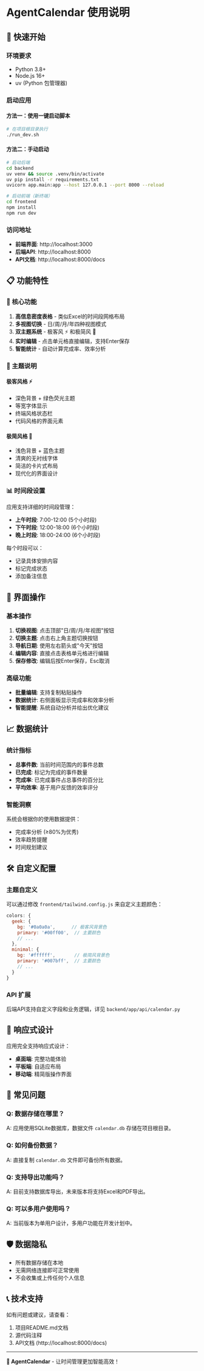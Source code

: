# AgentCalendar 使用说明

## 🚀 快速开始

### 环境要求
- Python 3.8+
- Node.js 16+
- uv (Python 包管理器)

### 启动应用

#### 方法一：使用一键启动脚本
```bash
# 在项目根目录执行
./run_dev.sh
```

#### 方法二：手动启动
```bash
# 启动后端
cd backend
uv venv && source .venv/bin/activate
uv pip install -r requirements.txt
uvicorn app.main:app --host 127.0.0.1 --port 8000 --reload

# 启动前端（新终端）
cd frontend
npm install
npm run dev
```

### 访问地址
- **前端界面**: http://localhost:3000
- **后端API**: http://localhost:8000
- **API文档**: http://localhost:8000/docs

## 📋 功能特性

### 🎯 核心功能
1. **高信息密度表格** - 类似Excel的时间段网格布局
2. **多视图切换** - 日/周/月/年四种视图模式
3. **双主题系统** - 极客风 ⚡ 和极简风 🎨
4. **实时编辑** - 点击单元格直接编辑，支持Enter保存
5. **智能统计** - 自动计算完成率、效率分析

### 🎨 主题说明

#### 极客风格 ⚡
- 深色背景 + 绿色荧光主题
- 等宽字体显示
- 终端风格状态栏
- 代码风格的界面元素

#### 极简风格 🎨
- 浅色背景 + 蓝色主题
- 清爽的无衬线字体
- 简洁的卡片式布局
- 现代化的界面设计

### 📊 时间段设置
应用支持详细的时间段管理：
- **上午时段**: 7:00-12:00 (5个小时段)
- **下午时段**: 12:00-18:00 (6个小时段)  
- **晚上时段**: 18:00-24:00 (6个小时段)

每个时段可以：
- 记录具体安排内容
- 标记完成状态
- 添加备注信息

## 🔧 界面操作

### 基本操作
1. **切换视图**: 点击顶部"日/周/月/年视图"按钮
2. **切换主题**: 点击右上角主题切换按钮
3. **导航日期**: 使用左右箭头或"今天"按钮
4. **编辑内容**: 直接点击表格单元格进行编辑
5. **保存修改**: 编辑后按Enter保存，Esc取消

### 高级功能
- **批量编辑**: 支持复制粘贴操作
- **数据统计**: 右侧面板显示完成率和效率分析
- **智能提醒**: 系统自动分析并给出优化建议

## 📈 数据统计

### 统计指标
- **总事件数**: 当前时间范围内的事件总数
- **已完成**: 标记为完成的事件数量
- **完成率**: 已完成事件占总事件的百分比
- **平均效率**: 基于用户反馈的效率评分

### 智能洞察
系统会根据你的使用数据提供：
- 完成率分析 (≥80%为优秀)
- 效率趋势提醒
- 时间规划建议

## 🛠️ 自定义配置

### 主题自定义
可以通过修改 `frontend/tailwind.config.js` 来自定义主题颜色：

```javascript
colors: {
  geek: {
    bg: '#0a0a0a',      // 极客风背景色
    primary: '#00ff00',  // 主要颜色
    // ...
  },
  minimal: {
    bg: '#ffffff',       // 极简风背景色
    primary: '#007bff',  // 主要颜色
    // ...
  }
}
```

### API 扩展
后端API支持自定义字段和业务逻辑，详见 `backend/app/api/calendar.py`

## 📱 响应式设计

应用完全支持响应式设计：
- **桌面端**: 完整功能体验
- **平板端**: 自适应布局
- **移动端**: 精简版操作界面

## 🚨 常见问题

### Q: 数据存储在哪里？
A: 应用使用SQLite数据库，数据文件 `calendar.db` 存储在项目根目录。

### Q: 如何备份数据？
A: 直接复制 `calendar.db` 文件即可备份所有数据。

### Q: 支持导出功能吗？
A: 目前支持数据库导出，未来版本将支持Excel和PDF导出。

### Q: 可以多用户使用吗？
A: 当前版本为单用户设计，多用户功能在开发计划中。

## 🛡️ 数据隐私

- 所有数据存储在本地
- 无需网络连接即可正常使用
- 不会收集或上传任何个人信息

## 📞 技术支持

如有问题或建议，请查看：
1. 项目README.md文档
2. 源代码注释
3. API文档 (http://localhost:8000/docs)

---
**🎯 AgentCalendar** - 让时间管理更加智能高效！